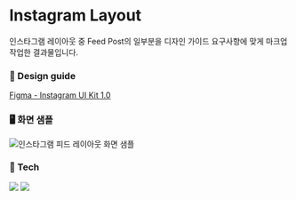 # Instagram Layout

인스타그램 레이아웃 중 Feed Post의 일부분을 디자인 가이드 요구사항에 맞게 마크업 작업한 결과물입니다.

### 🎨 Design guide

[Figma - Instagram UI Kit 1.0](<https://www.figma.com/file/yABsGJOOnqdhEFx7cceyRx/Instagram-UI-Kit-1.0-(Community)?type=design&node-id=2162%3A6021&mode=design&t=rVcp8nanmv2EcChh-1>)

### 🖥️ 화면 샘플

![인스타그램 피드 레이아웃 화면 샘플](image.png)

### 🔨 Tech

<img src="https://img.shields.io/badge/html-E34F26?style=for-the-badge&logo=html5&logoColor=white">
<img src="https://img.shields.io/badge/css-1572B6?style=for-the-badge&logo=css3&logoColor=white">
